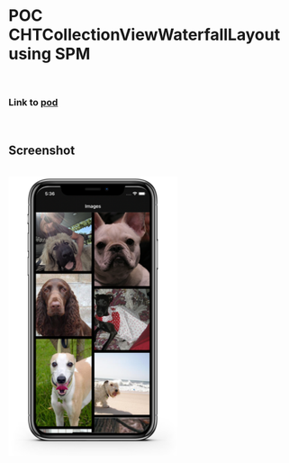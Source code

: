 # POC  CHTCollectionViewWaterfallLayout using SPM

</br>

### Link to [pod](https://github.com/chiahsien/CHTCollectionViewWaterfallLayout)

</br>

## Screenshot

</br>

<img src="screenshot.png" alt="screenshot" width="300"/>